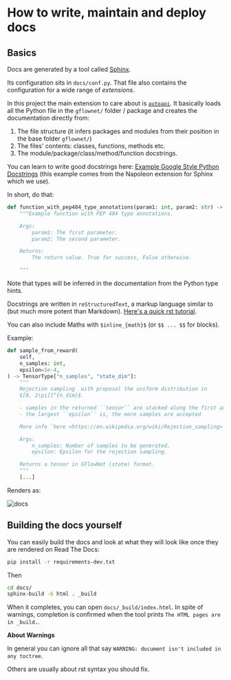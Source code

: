 # How to write, maintain and deploy docs

## Basics

Docs are generated by a tool called [Sphinx](https://www.sphinx-doc.org/en/master/).

Its configuration sits in `docs/conf.py`. That file also contains the configuration for a wide range of *extensions*.

In this project the main extension to care about is [`autoapi`](https://sphinx-autoapi.readthedocs.io/en/latest/index.html). It basically loads all the Python file in the `gflownet/` folder / package and creates the documentation directly from:

1. The file structure (it infers packages and modules from their position in the base folder `gflownet/`)
2. The files' contents: classes, functions, methods etc.
3. The module/package/class/method/function docstrings.

You can learn to write good docstrings here: [Example Google Style Python Docstrings](https://sphinxcontrib-napoleon.readthedocs.io/en/latest/example_google.html#example-google) (this example comes from the Napoleon extension for Sphinx which we use).

In short, do that:

```python
def function_with_pep484_type_annotations(param1: int, param2: str) -> bool:
    """Example function with PEP 484 type annotations.

    Args:
        param1: The first parameter.
        param2: The second parameter.

    Returns:
        The return value. True for success, False otherwise.

    """
```

Note that types will be inferred in the documentation from the Python type hints.

Docstrings are written in `reStructuredText`, a markup language similar to (but much more potent than Markdown). [Here's a quick rst tutorial](https://www.sphinx-doc.org/en/master/usage/restructuredtext/basics.html).

You can also include Maths with `$inline_{math}$` (or `$$ ... $$` for blocks).

Example:

```python
def sample_from_reward(
    self,
    n_samples: int,
    epsilon=1e-4,
) -> TensorType["n_samples", "state_dim"]:
    """
    Rejection sampling  with proposal the uniform distribution in
    $[0, 2\pi]]^{n_dim}$.

    - samples in the returned ``tensor`` are stacked along the first axis
    - the largest ``epsilon`` is, the more samples are accepted

    More info `here <https://en.wikipedia.org/wiki/Rejection_sampling>`_.

    Args:
        n_samples: Number of samples to be generated.
        epsilon: Epsilon for the rejection sampling.

    Returns a tensor in GFlowNet (state) format.
    """
    [...]
```

Renders as:

![docs](https://ibin.co/7EChasL1E4px.png)

## Building the docs yourself

You can easily build the docs and look at what they will look like once they are rendered on Read The Docs:

```bash
pip install -r requirements-dev.txt
```

Then

```bash
cd docs/
sphinx-build -b html . _build
```

When it completes, you can open `docs/_build/index.html`. In spite of warnings, completion is confirmed when the tool prints `The HTML pages are in _build.`.

**About Warnings**

In general you can ignore all that say `WARNING: document isn't included in any toctree`.

Others are usually about rst syntax you should fix.